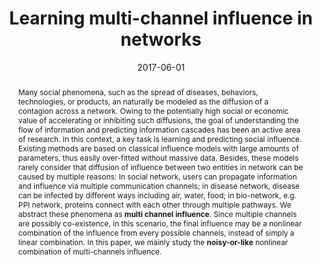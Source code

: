 ---
title: "Learning multi-channel influence in networks"
date: 2017-06-01
publishDate: 2020-07-21T23:34:42.027296Z
authors: ["Yingru Li"]
publication_types: ["7"]
abstract: "Many social phenomena, such as the spread of diseases, behaviors, technologies, or products, an naturally be modeled as the diffusion of a contagion across a network. Owing to the potentially high social or economic value of accelerating or inhibiting such diffusions, the goal of understanding the flow of information and predicting information cascades has been an active area of research. In this context, a key task is learning and predicting social influence. Existing methods are based on classical influence models with large amounts of parameters, thus easily over-fitted without massive data. Besides, these models rarely consider that diffusion of influence between two entities in network can be caused by multiple reasons: In social network, users can propagate information and influence via multiple communication channels; in disease network, disease can be infected by different ways including air, water, food; in bio-network, e.g. PPI network, proteins connect with each other through multiple pathways. We abstract these phenomena as **multi channel influence**. Since multiple channels are possibly co-existence, in this scenario, the final influence may be a nonlinear combination of the influence from every possible channels, instead of simply a linear combination. In this paper, we mainly study the **noisy-or-like** nonlinear combination of multi-channels influence."
featured: false
publication: "*Undergraduate Thesis*"

tags:
  - Social Networks

# Featured image
# To use, add an image named `featured.jpg/png` to your page's folder. 
image:
  caption: 'Information and influence diffusion in networks'
  focal_point: ""
  preview_only: false

---